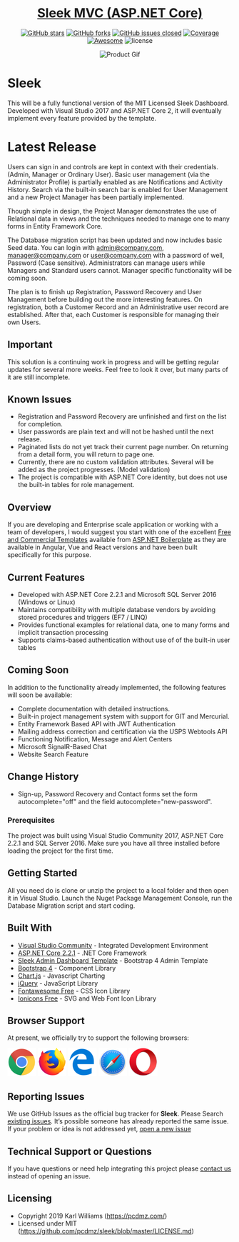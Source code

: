 ﻿<div align="center">

# <a href="https://pcdmz.com/" target="_blank" rel="noopener noreferrer">Sleek MVC (ASP.NET Core)</a>

</div>

<div align="center">

[![GitHub stars](https://img.shields.io/github/stars/pcdmz/one.svg?color="brightgreen"&style=flat-square)](https://github.com/pcdmz/sleek/stargazers)
[![GitHub forks](https://img.shields.io/github/forks/pcdmz/one.svg?color="success"&style=flat-square)](https://github.com/pcdmz/sleek/network)
[![GitHub issues closed](https://img.shields.io/github/issues-closed-raw/pcdmz/sleek.svg?color="orange"&style=flat-square)]() 
<a href="https://coveralls.io/github/chartjs/Chart.js?branch=master"><img src="https://img.shields.io/coveralls/chartjs/Chart.js.svg?&style=flat-square&maxAge=600" alt="Coverage"></a>
<a href="https://github.com/chartjs/awesome"><img src="https://awesome.re/badge-flat2.svg?&style=flat-square" alt="Awesome"></a>
![license](https://img.shields.io/badge/license-MIT-blue.svg?&style=flat-square)

</div>

<div align="center">

![Product Gif](/Sleek/wwwroot/assets/img/github/sleek.gif)

</div>

# Sleek
This will be a fully functional version of the MIT Licensed Sleek Dashboard. Developed with Visual Studio 2017 and ASP.NET Core 2, it will eventually implement every feature provided by the template.

# Latest Release
Users can sign in and controls are kept in context with their credentials. (Admin, Manager or Ordinary User). Basic user management (via the Administrator Profile) is 
partially enabled as are Notifications and Activity History. Search via the built-in search bar is enabled for User Management and a new Project Manager has been partially
implemented.

Though simple in design, the Project Manager demonstrates the use of Relational data in views and the techniques needed to manage one to many forms in Entity Framework Core.

The Database migration script has been updated and now includes basic Seed data. You can login with admin@company.com, manager@company.com or user@company.com with a password
of well, Password (Case sensitive). Administrators can manage users while Managers and Standard users cannot. Manager specific functionality will be coming soon.

The plan is to finish up Registration, Password Recovery and User Management before building out the more interesting features. On registration, both a Customer Record and 
an Administrative user record are established. After that, each Customer is responsible for managing their own Users.

## Important

This solution is a continuing work in progress and will be getting regular updates for several more weeks. Feel free to look it over, but many parts of it are still incomplete.

## Known Issues

* Registration and Password Recovery are unfinished and first on the list for completion.
* User passwords are plain text and will not be hashed until the next release.
* Paginated lists do not yet track their current page number. On returning from a detail form, you will return to page one.
* Currently, there are no custom validation attributes. Several will be added as the project progresses. (Model validation)
* The project is compatible with ASP.NET Core identity, but does not use the built-in tables for role management.

## Overview

If you are developing and Enterprise scale application or working with a team of developers, I would suggest you start with one of the excellent [Free and Commercial Templates](https://aspnetboilerplate.com/Templates) available from [ASP.NET Boilerplate](https://aspnetboilerplate.com) as they are available in Angular, Vue and React versions and have been built specifically for this purpose.

## Current Features

* Developed with ASP.NET Core 2.2.1 and Microsoft SQL Server 2016 (Windows or Linux)
* Maintains compatibility with multiple database vendors by avoiding stored procedures and triggers (EF7 / LINQ)
* Provides functional examples for relational data, one to many forms and implicit transaction processing
* Supports claims-based authentication without use of of the built-in user tables

## Coming Soon

In addition to the functionality already implemented, the following features will soon be available:

* Complete documentation with detailed instructions.
* Built-in project management system with support for GIT and Mercurial.
* Entity Framework Based API with JWT Authentication
* Mailing address correction and certification via the USPS Webtools API
* Functioning Notification, Message and Alert Centers
* Microsoft SignalR-Based Chat
* Website Search Feature

## Change History

* Sign-up, Password Recovery and Contact forms set the form autocomplete="off" and the field autocomplete="new-password".

### Prerequisites

The project was built using Visual Studio Community 2017, ASP.NET Core 2.2.1 and SQL Server 2016. Make sure you have all three installed before loading the project for the first time.

## Getting Started

All you need do is clone or unzip the project to a local folder and then open it in Visual Studio. Launch the Nuget Package Management Console, run the Database Migration script and start coding.

## Built With

* [Visual Studio Community](https://visualstudio.microsoft.com/) - Integrated Development Environment
* [ASP.NET Core 2.2.1](https://docs.microsoft.com/en-us/aspnet/?view=aspnetcore-2.2) - .NET Core Framework
* [Sleek Admin Dashboard Template](https://github.com/tafcoder/sleek-dashboard) - Bootstrap 4 Admin Template
* [Bootstrap 4](https://getbootstrap.com/) - Component Library
* [Chart.js](https://www.chartjs.org/) - Javascript Charting
* [jQuery](https://jquery.com/) - JavaScript Library
* [Fontawesome Free](https://rometools.github.io/rome/) - CSS Icon Library
* [Ionicons Free](https://github.com/ionic-team/ionicons) - SVG and Web Font Icon Library

## Browser Support

At present, we officially try to support the following browsers:

<img src="/Sleek/wwwroot/assets/img/github/chrome.png" width="64" height="64"> <img src="/Sleek/wwwroot/assets/img/github/firefox.png" width="64" height="64"> <img src="/Sleek/wwwroot/assets/img/github/edge.png" width="64" height="64"> <img src="/Sleek/wwwroot/assets/img/github/safari.png" width="64" height="64"> <img src="/Sleek/wwwroot/assets/img/github/opera.png" width="64" height="64">

## Reporting Issues

We use GitHub Issues as the official bug tracker for **Sleek**. Please Search [existing issues](https://github.com/pcdmz/sleek/issues). It’s possible someone has already reported the same issue.
If your problem or idea is not addressed yet, [open a new issue](https://github.com/pcdmz/sleek/issues)

## Technical Support or Questions

If you have questions or need help integrating this project please [contact us](mailto:admin@pcdmz.com) instead of opening an issue.

## Licensing

- Copyright 2019 Karl Williams (https://pcdmz.com/)
- Licensed under MIT (https://github.com/pcdmz/sleek/blob/master/LICENSE.md)

